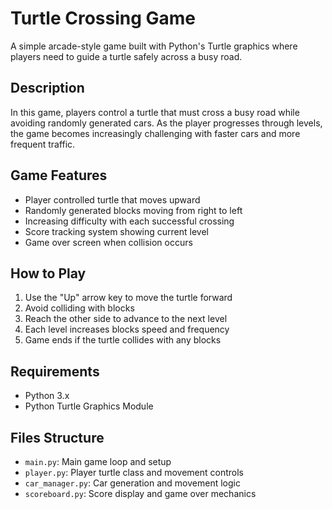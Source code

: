 # Turtle Crossing Game

A simple arcade-style game built with Python's Turtle graphics where players need to guide a turtle safely across a busy road.

## Description

In this game, players control a turtle that must cross a busy road while avoiding randomly generated cars. As the player progresses through levels, the game becomes increasingly challenging with faster cars and more frequent traffic.

## Game Features

- Player controlled turtle that moves upward
- Randomly generated blocks moving from right to left
- Increasing difficulty with each successful crossing
- Score tracking system showing current level
- Game over screen when collision occurs

## How to Play

1. Use the "Up" arrow key to move the turtle forward
2. Avoid colliding with blocks
3. Reach the other side to advance to the next level
4. Each level increases blocks speed and frequency
5. Game ends if the turtle collides with any blocks

## Requirements

- Python 3.x
- Python Turtle Graphics Module

## Files Structure

- `main.py`: Main game loop and setup
- `player.py`: Player turtle class and movement controls
- `car_manager.py`: Car generation and movement logic
- `scoreboard.py`: Score display and game over mechanics